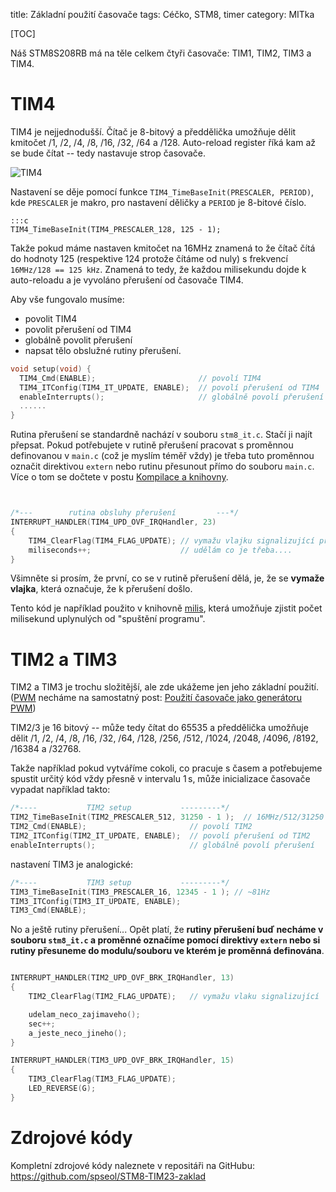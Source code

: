 title: Základní použití časovače
tags: Céčko, STM8, timer
category: MITka

[TOC]

Náš STM8S208RB má na těle celkem čtyři časovače: TIM1, TIM2, TIM3 a TIM4.

TIM4
=====

TIM4 je nejjednodušší. Čítač je 8-bitový a předdělička umožňuje dělit kmitočet
/1, /2, /4, /8, /16, /32, /64 a /128. Auto-reload register říká kam až se bude 
čítat -- tedy nastavuje strop časovače.

![TIM4]({static}./img/tim4.png)

Nastavení se děje pomocí funkce `TIM4_TimeBaseInit(PRESCALER, PERIOD)`, kde
`PRESCALER` je makro, pro nastavení děličky a `PERIOD` je 8-bitové číslo.

    :::c
    TIM4_TimeBaseInit(TIM4_PRESCALER_128, 125 - 1);

Takže pokud máme nastaven kmitočet na 16MHz znamená to že čítač čítá do hodnoty
125 (respektive 124 protože čítáme od nuly) s frekvencí `16MHz/128 == 125 kHz`.
Znamená to tedy, že každou milisekundu dojde k auto-reloadu a je vyvoláno
přerušení od časovače TIM4.

Aby vše fungovalo musíme:

* povolit TIM4
* povolit přerušení od TIM4
* globálně povolit přerušení
* napsat tělo obslužné rutiny přerušení.


```c
void setup(void) {
  TIM4_Cmd(ENABLE);                       // povolí TIM4
  TIM4_ITConfig(TIM4_IT_UPDATE, ENABLE);  // povolí přerušení od TIM4
  enableInterrupts();                     // globálně povolí přerušení
  ......
}
```

Rutina přerušení se standardně nachází v souboru `stm8_it.c`. Stačí ji najít
přepsat. Pokud potřebujete v rutině přerušení pracovat s proměnnou definovanou
v `main.c` (což je myslím téměř vždy) je třeba tuto proměnnou označit
direktivou `extern` nebo rutinu přesunout přímo do souboru `main.c`.
Více o tom se dočtete v postu
[Kompilace a knihovny]({filename}./kompilace_knihovny.md).


```c


/*---        rutina obsluhy přerušení         ---*/
INTERRUPT_HANDLER(TIM4_UPD_OVF_IRQHandler, 23)
{
    TIM4_ClearFlag(TIM4_FLAG_UPDATE); // vymažu vlajku signalizující přerušení
    miliseconds++;                    // udělám co je třeba....
}
```

Všimněte si prosím, že první, co se v rutině přerušení dělá, je, že se **vymaže
vlajka**, která označuje, že k přerušení došlo.

Tento kód je například použito v knihovně
[milis](https://github.com/spseol/start-stm8/blob/main/src/milis.c),
která umožňuje zjistit počet milisekund uplynulých od "spuštění programu".

TIM2 a TIM3
===============

TIM2 a TIM3 je trochu složitější, ale zde ukážeme jen jeho základní použití.
([PWM][] necháme na samostatný post: 
[Použití časovače jako generátoru PWM]({filename}./pwm.md))

[PWM]: https://cs.wikipedia.org/wiki/Pulzn%C4%9B_%C5%A1%C3%AD%C5%99kov%C3%A1_modulace

TIM2/3 je 16 bitový -- může tedy čítat do 65535 a předdělička umožňuje dělit
/1, /2, /4, /8, /16, /32, /64, /128, /256, /512, /1024, /2048, /4096, /8192,
/16384 a /32768.


Takže například pokud vytváříme cokoli, co pracuje s časem a potřebujeme
spustit určitý kód vždy přesně v intervalu $1\,\mathrm{s}$, může inicializace
časovače vypadat například takto:

```c
/*----           TIM2 setup           ---------*/
TIM2_TimeBaseInit(TIM2_PRESCALER_512, 31250 - 1 );  // 16MHz/512/31250 == 1Hz
TIM2_Cmd(ENABLE);                       // povolí TIM2
TIM2_ITConfig(TIM2_IT_UPDATE, ENABLE);  // povolí přerušení od TIM2
enableInterrupts();                     // globálně povolí přerušení
```
nastavení TIM3 je analogické:

```c
/*----           TIM3 setup           ---------*/
TIM3_TimeBaseInit(TIM3_PRESCALER_16, 12345 - 1 ); // ~81Hz
TIM3_ITConfig(TIM3_IT_UPDATE, ENABLE);
TIM3_Cmd(ENABLE);
```


No a ještě rutiny přerušení... Opět platí, že **rutiny přerušení buď necháme v souboru
`stm8_it.c` a proměnné označíme pomocí direktivy `extern` nebo si rutiny
přesuneme do modulu/souboru ve kterém je proměnná definována**.

```c

INTERRUPT_HANDLER(TIM2_UPD_OVF_BRK_IRQHandler, 13)
{
    TIM2_ClearFlag(TIM2_FLAG_UPDATE);   // vymažu vlaku signalizující 

    udelam_neco_zajimaveho();
    sec++;
    a_jeste_neco_jineho();
}

INTERRUPT_HANDLER(TIM3_UPD_OVF_BRK_IRQHandler, 15)
{
    TIM3_ClearFlag(TIM3_FLAG_UPDATE); 
    LED_REVERSE(G);
}

```


Zdrojové kódy
=====================

Kompletní zdrojové kódy naleznete v repositáři na GitHubu:   
<https://github.com/spseol/STM8-TIM23-zaklad>
